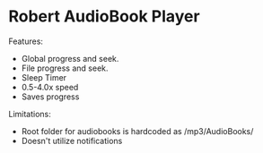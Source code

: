 # Robert AudioBook Player

Features:
  * Global progress and seek.
  * File progress and seek.
  * Sleep Timer
  * 0.5-4.0x speed
  * Saves progress

Limitations:
  * Root folder for audiobooks is hardcoded as /mp3/AudioBooks/
  * Doesn't utilize notifications
